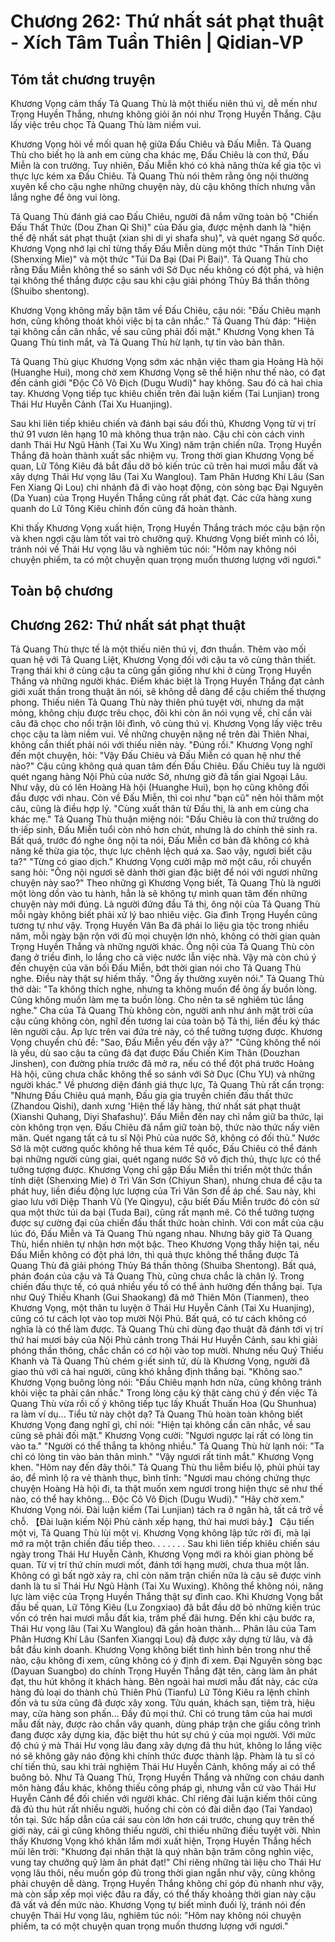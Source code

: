 # Chương 262: Thứ nhất sát phạt thuật - Xích Tâm Tuần Thiên | Qidian-VP

## Tóm tắt chương truyện

Khương Vọng cảm thấy Tả Quang Thù là một thiếu niên thú vị, dễ mến như Trọng Huyền Thắng, nhưng không giỏi ăn nói như Trọng Huyền Thắng. Cậu lấy việc trêu chọc Tả Quang Thù làm niềm vui.

Khương Vọng hỏi về mối quan hệ giữa Đấu Chiêu và Đấu Miễn. Tả Quang Thù cho biết họ là anh em cùng cha khác mẹ, Đấu Chiêu là con thứ, Đấu Miễn là con trưởng. Tuy nhiên, Đấu Miễn khó có khả năng thừa kế gia tộc vì thực lực kém xa Đấu Chiêu. Tả Quang Thù nói thêm rằng ông nội thường xuyên kể cho cậu nghe những chuyện này, dù cậu không thích nhưng vẫn lắng nghe để ông vui lòng.

Tả Quang Thù đánh giá cao Đấu Chiêu, người đã nắm vững toàn bộ "Chiến Đấu Thất Thức (Dou Zhan Qi Shi)" của Đấu gia, được mệnh danh là "hiện thế đệ nhất sát phạt thuật (xian shi di yi shafa shu)", và quét ngang Sở quốc. Khương Vọng nhớ lại chỉ từng thấy Đấu Miễn dùng một thức "Thần Tính Diệt (Shenxing Mie)" và một thức "Túi Da Bại (Dai Pi Bai)". Tả Quang Thù cho rằng Đấu Miễn không thể so sánh với Sở Dục nếu không có đột phá, và hiện tại không thể thắng được cậu sau khi cậu giải phóng Thủy Bá thần thông (Shuibo shentong).

Khương Vọng không mấy bận tâm về Đấu Chiêu, cậu nói: "Đấu Chiêu mạnh hơn, cũng không thoát khỏi việc bị ta cân nhắc." Tả Quang Thù đáp: "Hiện tại không cần cân nhắc, về sau cũng phải đối mặt." Khương Vọng khen Tả Quang Thù tinh mắt, và Tả Quang Thù hừ lạnh, tự tin vào bản thân.

Tả Quang Thù giục Khương Vọng sớm xác nhận việc tham gia Hoàng Hà hội (Huanghe Hui), mong chờ xem Khương Vọng sẽ thể hiện như thế nào, có đạt đến cảnh giới "Độc Cô Vô Địch (Dugu Wudi)" hay không. Sau đó cả hai chia tay. Khương Vọng tiếp tục khiêu chiến trên đài luận kiếm (Tai Lunjian) trong Thái Hư Huyễn Cảnh (Tai Xu Huanjing).

Sau khi liên tiếp khiêu chiến và đánh bại sáu đối thủ, Khương Vọng từ vị trí thứ 91 vươn lên hạng 10 mà không thua trận nào. Cậu chỉ còn cách vinh danh Thái Hư Ngũ Hành (Tai Xu Wu Xing) năm trận chiến nữa. Trọng Huyền Thắng đã hoàn thành xuất sắc nhiệm vụ. Trong thời gian Khương Vọng bế quan, Lữ Tông Kiêu đã bắt đầu dỡ bỏ kiến trúc cũ trên hai mươi mẫu đất và xây dựng Thái Hư vọng lâu (Tai Xu Wanglou). Tam Phân Hương Khí Lâu (San Fen Xiang Qi Lou) chi nhánh đã đi vào hoạt động, còn sòng bạc Đại Nguyên (Da Yuan) của Trọng Huyền Thắng cũng rất phát đạt. Các cửa hàng xung quanh do Lữ Tông Kiêu chỉnh đốn cũng đã hoàn thành.

Khi thấy Khương Vọng xuất hiện, Trọng Huyền Thắng trách móc cậu bận rộn và khen ngợi cậu làm tốt vai trò chưởng quỹ. Khương Vọng biết mình có lỗi, tránh nói về Thái Hư vọng lâu và nghiêm túc nói: "Hôm nay không nói chuyện phiếm, ta có một chuyện quan trọng muốn thương lượng với ngươi."

## Toàn bộ chương

## Chương 262: Thứ nhất sát phạt thuật

Tả Quang Thù thực tế là một thiếu niên thú vị, đơn thuần.
Thêm vào mối quan hệ với Tả Quang Liệt, Khương Vọng đối với cậu ta vô cùng thân thiết. Trạng thái khi ở cùng cậu ta cũng gần giống như khi ở cùng Trọng Huyền Thắng và những người khác.
Điểm khác biệt là Trọng Huyền Thắng đạt cảnh giới xuất thần trong thuật ăn nói, sẽ không dễ dàng để cậu chiếm thế thượng phong.
Thiếu niên Tả Quang Thù này thiên phú tuyệt vời, nhưng da mặt mỏng, không chịu được trêu chọc, đôi khi còn ăn nói vụng về, chỉ cần vài câu đã chọc cho nổi trận lôi đình, vô cùng thú vị.
Khương Vọng lấy việc trêu chọc cậu ta làm niềm vui.
Về những chuyện nặng nề trên đài Thiên Nhai, không cần thiết phải nói với thiếu niên này.
"Đúng rồi." Khương Vọng nghĩ đến một chuyện, hỏi: "Vậy Đấu Chiêu và Đấu Miễn có quan hệ như thế nào?"
Cậu cũng không quá quan tâm đến Đấu Chiêu. Đấu Chiêu tuy là người quét ngang hàng Nội Phủ của nước Sở, nhưng giờ đã tấn giai Ngoại Lâu. Như vậy, dù có lên Hoàng Hà hội (Huanghe Hui), bọn họ cũng không đối đầu được với nhau.
Còn về Đấu Miễn, thì coi như "bạn cũ" nên hỏi thăm một câu, cũng là điều hợp lý.
"Cùng xuất thân từ Đấu thị, là anh em cùng cha khác mẹ." Tả Quang Thù thuận miệng nói: "Đấu Chiêu là con thứ trưởng do th·iếp sinh, Đấu Miễn tuổi còn nhỏ hơn chút, nhưng là do chính thê sinh ra. Bất quá, trước đó nghe ông nội ta nói, Đấu Miễn cơ bản đã không có khả năng kế thừa gia tộc, thực lực chênh lệch quá xa. Sao vậy, ngươi biết cậu ta?"
"Từng có giao dịch." Khương Vọng cười mập mờ một câu, rồi chuyển sang hỏi: "Ông nội ngươi sẽ dành thời gian đặc biệt để nói với ngươi những chuyện này sao?"
Theo những gì Khương Vọng biết, Tả Quang Thù là người một lòng dồn vào tu hành, hẳn là sẽ không tự mình quan tâm đến những chuyện này mới đúng.
Là người đứng đầu Tả thị, ông nội của Tả Quang Thù mỗi ngày không biết phải xử lý bao nhiêu việc.
Gia đình Trọng Huyền cũng tương tự như vậy. Trọng Huyền Vân Ba đã phải lo liệu gia tộc trong nhiều năm, mỗi ngày bận rộn với đủ mọi chuyện lớn nhỏ, không có thời gian quản Trọng Huyền Thắng và những người khác.
Ông nội của Tả Quang Thù còn đang ở triều đình, lo lắng cho cả việc nước lẫn việc nhà. Vậy mà còn chú ý đến chuyện của vãn bối Đấu Miễn, bớt thời gian nói cho Tả Quang Thù nghe.
Điều này thật sự hiếm thấy.
"Ông ấy thường xuyên nói." Tả Quang Thù thở dài: "Ta không thích nghe, nhưng ta không muốn để ông ấy buồn lòng. Cũng không muốn làm mẹ ta buồn lòng. Cho nên ta sẽ nghiêm túc lắng nghe."
Cha của Tả Quang Thù không còn, người anh như ánh mặt trời của cậu cũng không còn, nghĩ đến tương lai của toàn bộ Tả thị, liền đều ký thác lên người cậu.
Áp lực trên vai đứa trẻ này, có thể tưởng tượng được.
Khương Vọng chuyển chủ đề: "Sao, Đấu Miễn yếu đến vậy à?"
"Cũng không thể nói là yếu, dù sao cậu ta cũng đã đạt được Đấu Chiến Kim Thân (Douzhan Jinshen), con đường phía trước đã mở ra, nếu có thể đột phá trước Hoàng Hà hội, cũng chưa chắc không thể so sánh với Sở Dục (Chu YU) và những người khác."
Về phương diện đánh giá thực lực, Tả Quang Thù rất cẩn trọng: "Nhưng Đấu Chiêu quá mạnh, Đấu gia gia truyền chiến đấu thất thức (Zhandou Qishi), danh xưng 'Hiện thế lấy hàng, thứ nhất sát phạt thuật (Xianshi Quhang, Diyi Shafashu)'. Đấu Miễn đến nay chỉ nắm giữ ba thức, lại còn không trọn vẹn. Đấu Chiêu đã nắm giữ toàn bộ, thức nào thức nấy viên mãn. Quét ngang tất cả tu sĩ Nội Phủ của nước Sở, không có đối thủ."
Nước Sở là một cường quốc không hề thua kém Tề quốc, Đấu Chiêu có thể đánh bại những người cùng giai, quét ngang nước Sở vô địch thủ, thực lực có thể tưởng tượng được.
Khương Vọng chỉ gặp Đấu Miễn thi triển một thức thần tính diệt (Shenxing Mie) ở Trì Vân Sơn (Chiyun Shan), nhưng chưa để cậu ta phát huy, liền điều động lực lượng của Trì Vân Sơn để áp chế.
Sau này, khi giao lưu với Diệp Thanh Vũ (Ye Qingyu), cậu biết Đấu Miễn trước đó còn sử qua một thức túi da bại (Tuda Bai), cũng rất mạnh mẽ.
Có thể tưởng tượng được sự cường đại của chiến đấu thất thức hoàn chỉnh.
Với con mắt của cậu lúc đó, Đấu Miễn và Tả Quang Thù ngang nhau. Nhưng bây giờ Tả Quang Thù, hiển nhiên tự nhận hơn một bậc.
Theo Khương Vọng thấy hiện tại, nếu Đấu Miễn không có đột phá lớn, thì quả thực không thể thắng được Tả Quang Thù đã giải phóng Thủy Bá thần thông (Shuiba Shentong).
Bất quá, phán đoán của cậu và Tả Quang Thù, cũng chưa chắc là chân lý.
Trong chiến đấu thực tế, có quá nhiều yếu tố có thể ảnh hưởng đến thắng bại.
Tựa như Quý Thiếu Khanh (Gui Shaokang) đã mở Thiên Môn (Tianmen), theo Khương Vọng, một thân tu luyện ở Thái Hư Huyễn Cảnh (Tai Xu Huanjing), cũng có tư cách lọt vào top mười Nội Phủ. Bất quá, có tư cách không có nghĩa là có thể làm được.
Tả Quang Thù chỉ dùng đạo thuật đã đánh tới vị trí thứ hai mươi bảy của Nội Phủ cảnh trong Thái Hư Huyễn Cảnh, sau khi giải phóng thần thông, chắc chắn có cơ hội vào top mười.
Nhưng nếu Quý Thiếu Khanh và Tả Quang Thù chém g·iết sinh tử, dù là Khương Vọng, người đã giao thủ với cả hai người, cũng khó khẳng định thắng bại.
"Không sao." Khương Vọng buông lỏng nói: "Đấu Chiêu mạnh hơn nữa, cũng không tránh khỏi việc ta phải cân nhắc."
Trong lòng cậu kỳ thật càng chú ý đến việc Tả Quang Thù vừa rồi cố ý không tiếp tục lấy Khuất Thuấn Hoa (Qu Shunhua) ra làm ví dụ... Tiểu tử này chột dạ?
Tả Quang Thù hoàn toàn không biết Khương Vọng đang nghĩ gì, chỉ nói: "Hiện tại không cần cân nhắc, về sau cũng sẽ phải đối mặt."
Khương Vọng cười: "Ngươi ngược lại rất có lòng tin vào ta."
"Người có thể thắng ta không nhiều." Tả Quang Thù hừ lạnh nói: "Ta chỉ có lòng tin vào bản thân mình."
"Vậy ngươi rất tinh mắt." Khương Vọng khen.
"Hôm nay đến đây thôi." Tả Quang Thù thu liễm biểu lộ, phủi phủi tay áo, để mình lộ ra vẻ thành thục, bình tĩnh: "Ngươi mau chóng chứng thực chuyện Hoàng Hà hội đi, ta thật muốn xem ngươi trong hiện thực sẽ như thế nào, có thể hay không... Độc Cô Vô Địch (Dugu Wudi)."
"Hãy chờ xem." Khương Vọng nói.
Đài luận kiếm (Tai Lunjian) tách ra ở ngân hà, tất cả trở về chỗ.
【Đài luận kiếm Nội Phủ cảnh xếp hạng, thứ hai mươi bảy.】
Cậu tiến một vị, Tả Quang Thù lùi một vị.
Khương Vọng không lập tức rời đi, mà lại mở ra một trận chiến đấu tiếp theo.
. . .
. . .
Sau khi liên tiếp khiêu chiến sáu ngày trong Thái Hư Huyễn Cảnh, Khương Vọng mới ra khỏi gian phòng bế quan.
Từ vị trí thứ chín mươi mốt, đánh tới hạng mười, chưa thua một lần.
Không có gì bất ngờ xảy ra, chỉ còn năm trận chiến nữa là cậu sẽ được vinh danh là tu sĩ Thái Hư Ngũ Hành (Tai Xu Wuxing).
Không thể không nói, năng lực làm việc của Trọng Huyền Thắng thật sự đỉnh cao.
Khi Khương Vọng bắt đầu bế quan, Lữ Tông Kiêu (Lu Zongxiao) đã bắt đầu dỡ bỏ những kiến trúc vốn có trên hai mươi mẫu đất kia, trăm phế đãi hưng.
Đến khi cậu bước ra, Thái Hư vọng lâu (Tai Xu Wanglou) đã gần hoàn thành...
Phân lâu của Tam Phân Hương Khí Lâu (Sanfen Xiangqi Lou) đã được xây dựng từ lâu, và đã bắt đầu kinh doanh. Khương Vọng không biết tình hình bên trong như thế nào, cậu không đi xem, cũng không có ý định đi xem.
Đại Nguyên sòng bạc (Dayuan Suangbo) do chính Trọng Huyền Thắng đặt tên, càng làm ăn phát đạt, thu hút không ít khách hàng.
Bên ngoài hai mươi mẫu đất này, các cửa hàng đủ loại do thành chủ Thiên Phủ (Tianfu) Lữ Tông Kiêu ra lệnh chỉnh đốn và tu sửa cũng đã được xây xong.
Tửu quán, khách sạn, tiệm trà, hiệu may, cửa hàng son phấn... Đầy đủ mọi thứ.
Chỉ có trung tâm của hai mươi mẫu đất này, được rào chắn vây quanh, dùng pháp trận che giấu công trình đang được xây dựng kia, đặc biệt thu hút sự chú ý của mọi người.
Với mức độ chú ý mà Thái Hư vọng lâu đang xây dựng đã thu hút, không lo lắng việc nó sẽ không gây náo động khi chính thức được thành lập.
Phàm là tu sĩ có chí tiến thủ, sau khi trải nghiệm Thái Hư Huyễn Cảnh, không mấy ai có thể buông bỏ.
Như Tả Quang Thù, Trọng Huyền Thắng và những con cháu danh môn hàng đầu khác, không thiếu công pháp gì, nhưng vẫn cứ vào Thái Hư Huyễn Cảnh để đối chiến với người khác.
Chỉ riêng đài luận kiếm thôi cũng đã đủ thu hút rất nhiều người, huống chi còn có đài diễn đạo (Tai Yandao) tồn tại. Sức hấp dẫn của cái sau còn lớn hơn cái trước, chung quy trên thế giới này, cái gì cũng không thiếu người, chỉ thiếu những điều tuyệt vời.
Nhìn thấy Khương Vọng khó khăn lắm mới xuất hiện, Trọng Huyền Thắng hếch mũi lên trời: "Khương đại nhân thật là quý nhân bận trăm công nghìn việc, vung tay chưởng quỹ làm ăn phát đạt!"
Chỉ riêng những tài liệu cho Thái Hư vọng lâu thôi, nếu muốn góp đủ trong thời gian ngắn như vậy, cũng không phải chuyện dễ dàng. Trọng Huyền Thắng không chỉ góp đủ nhanh như vậy, mà còn sắp xếp mọi việc đâu ra đấy, có thể thấy khoảng thời gian này cậu đã vất vả đến mức nào.
Khương Vọng tự biết mình đuối lý, tránh nói đến chuyện Thái Hư vọng lâu, nghiêm túc nói: "Hôm nay không nói chuyện phiếm, ta có một chuyện quan trọng muốn thương lượng với ngươi."